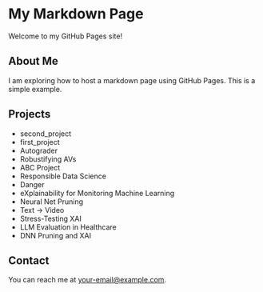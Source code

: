 # My Markdown Page

Welcome to my GitHub Pages site!

## About Me

I am exploring how to host a markdown page using GitHub Pages. This is a simple example.

## Projects
- second_project
- first_project
- Autograder
- Robustifying AVs
- ABC Project 
- Responsible Data Science
- Danger
- eXplainability for Monitoring Machine Learning
- Neural Net Pruning
- Text → Video
- Stress-Testing XAI
- LLM Evaluation in Healthcare
- DNN Pruning and XAI
## Contact

You can reach me at [your-email@example.com](mailto:your-email@example.com).
